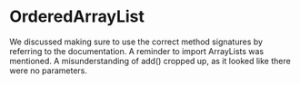 # OrderedArrayList
We discussed making sure to use the correct method signatures by referring to the documentation. A reminder to import ArrayLists was mentioned.
A misunderstanding of add() cropped up, as it looked like there were no parameters.
